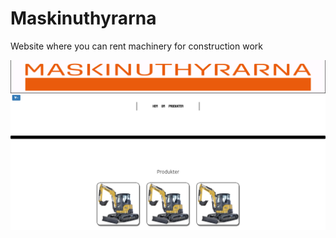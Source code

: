 # Maskinuthyrarna

Website where you can rent machinery for construction work

<img src="Maskinuthyrarna.png" alt="Screenshot" title="Screenshot">

